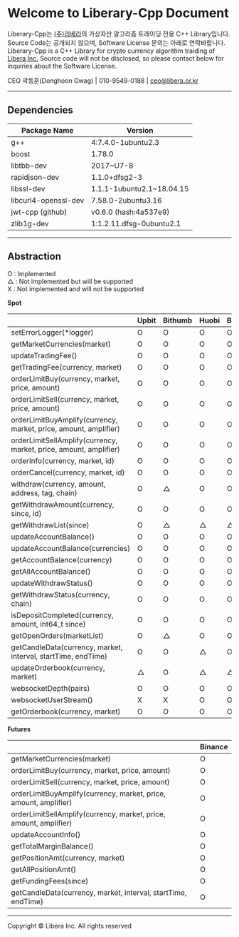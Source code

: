 # **Welcome to Liberary-Cpp Document**

Liberary-Cpp는 [(주)리베라](https://www.libera.or.kr)의 가상자산 알고리즘 트레이딩 전용 C++ Library입니다.
Source Code는 공개되지 않으며, Software License 문의는 아래로 연락바랍니다.  
Liberary-Cpp is a C++ Library for crypto currency algorithm traiding of [Libera Inc.](https://www.libera.or.kr)
Source code will not be disclosed, so please contact below for inquiries about the Software License.

CEO 곽동훈(Donghoon Gwag) | 010-9549-0188 | <ceo@libera.or.kr>

---

## **Dependencies**

|Package Name           |Version                  |
|-----------------------|-------------------------|
|g++                    |4:7.4.0-1ubuntu2.3       |
|boost                  |1.78.0                   |
|libtbb-dev             |2017~U7-8                |
|rapidjson-dev          |1.1.0+dfsg2-3            |
|libssl-dev             |1.1.1-1ubuntu2.1~18.04.15|
|libcurl4-openssl-dev   |7.58.0-2ubuntu3.16       |
|jwt-cpp (github)       |v0.6.0 (hash:4a537e9)    |
|zlib1g-dev             |1:1.2.11.dfsg-0ubuntu2.1 |

---

## **Abstraction**
O : Implemented  
△ : Not implemented but will be supported  
X : Not implemented and will not be supported  
  
**Spot**

|                                                                  | Upbit | Bithumb | Huobi | Binance | Okx |
|------------------------------------------------------------------|-------|---------|-------|---------|-----|
| setErrorLogger(*logger)                                          | O     | O       | O     | O       | O   |
| getMarketCurrencies(market)                                      | O     | O       | O     | O       | O   |
| updateTradingFee()                                               | O     | O       | O     | O       | O   |
| getTradingFee(currency, market)                                  | O     | O       | O     | O       | O   |
| orderLimitBuy(currency, market, price, amount)                   | O     | O       | O     | O       | O   |
| orderLimitSell(currency, market, price, amount)                  | O     | O       | O     | O       | O   |
| orderLimitBuyAmplify(currency, market, price, amount, amplifier) | O     | O       | O     | O       | O   |
| orderLimitSellAmplify(currency, market, price, amount, amplifier)| O     | O       | O     | O       | O   |
| orderInfo(currency, market, id)                                  | O     | O       | O     | O       | O   |
| orderCancel(currency, market, id)                                | O     | O       | O     | O       | O   |
| withdraw(currency, amount, address, tag, chain)                  | O     | △       | O     | O       | O   |
| getWithdrawAmount(currency, since, id)                           | O     | O       | O     | O       | O   |
| getWithdrawList(since)                                           | O     | △       | △     | △       | △   |
| updateAccountBalance()                                           | O     | O       | O     | O       | O   |
| updateAccountBalance(currencies)                                 | O     | O       | O     | O       | O   |
| getAccountBalance(currency)                                      | O     | O       | O     | O       | O   |
| getAllAccountBalance()                                           | O     | O       | O     | O       | O   |
| updateWithdrawStatus()                                           | O     | O       | O     | O       | O   |
| getWithdrawStatus(currency, chain)                               | O     | O       | O     | O       | O   |
| isDepositCompleted(currency, amount, int64_t since)              | O     | O       | O     | O       | O   |
| getOpenOrders(marketList)                                        | O     | △       | O     | O       | O   |
| getCandleData(currency, market, interval, startTime, endTime)    | O     | O       | △     | O       | △   |
| updateOrderbook(currency, market)                                | △     | O       | △     | △       | △   |
| websocketDepth(pairs)                                            | O     | O       | O     | O       | O   |
| websocketUserStream()                                            | X     | X       | O     | O       | △   |
| getOrderbook(currency, market)                                   | O     | O       | O     | O       | O   |

**Futures**

|                                                                  | Binance |
|------------------------------------------------------------------|---------|
| getMarketCurrencies(market)                                      | O       |
| orderLimitBuy(currency, market, price, amount)                   | O       |
| orderLimitSell(currency, market, price, amount)                  | O       |
| orderLimitBuyAmplify(currency, market, price, amount, amplifier) | O       |
| orderLimitSellAmplify(currency, market, price, amount, amplifier)| O       |
| updateAccountInfo()                                              | O       |
| getTotalMarginBalance()                                          | O       |
| getPositionAmt(currency, market)                                 | O       |
| getAllPositionAmt()                                              | O       |
| getFundingFees(since)                                            | O       |
| getCandleData(currency, market, interval, startTime, endTime)    | O       |

---

Copyright © Libera Inc. All rights reserved
